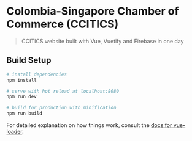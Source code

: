 # Colombia-Singapore Chamber of Commerce (CCITICS)

> CCITICS website built with Vue, Vuetify and Firebase in one day

## Build Setup

``` bash
# install dependencies
npm install

# serve with hot reload at localhost:8080
npm run dev

# build for production with minification
npm run build
```

For detailed explanation on how things work, consult the [docs for vue-loader](http://vuejs.github.io/vue-loader).
